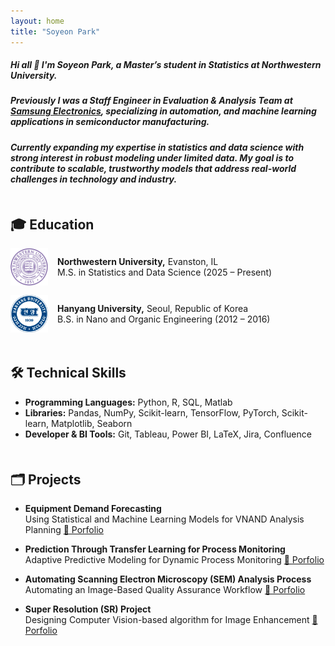 ```yaml
---
layout: home
title: "Soyeon Park"
---
```


<link rel="stylesheet" href="/assets/css/custom.css">

##### Hi all 👋 I'm Soyeon Park, a Master’s student in Statistics at Northwestern University.
##### Previously I was a Staff Engineer in Evaluation & Analysis Team at <span class="blue-text"><a href="https://semiconductor.samsung.com/">Samsung Electronics</a></span>, specializing in automation, and machine learning applications in semiconductor manufacturing.
##### Currently expanding my expertise in statistics and data science with strong interest in robust modeling under limited data. My goal is to contribute to scalable, trustworthy models that address real-world challenges in technology and industry.





<h2 style="margin-top: 50px;">🎓 Education</h2>
<div style="display: flex; align-items: center; gap: 15px; margin-bottom: 15px;">
  <img src="/assets/images/nu_logo.png" alt="NU Logo" width="60px">
  <div>
    <p style="margin: 0;"><strong>Northwestern University,</strong> Evanston, IL</p>
    <p style="margin: 0;">M.S. in Statistics and Data Science (2025 – Present)</p>
  </div>
</div>

<div style="display: flex; align-items: center; gap: 15px; margin-bottom: 15px;">
  <img src="/assets/images/hu_logo.png" alt="HU Logo" width="60px">
  <div>
    <p style="margin: 0;"><strong>Hanyang University,</strong> Seoul, Republic of Korea</p>
    <p style="margin: 0;">B.S. in Nano and Organic Engineering (2012 – 2016)</p>
  </div>
</div>


<h2 style="margin-top: 50px;">🛠️ Technical Skills</h2>

  * <strong>Programming Languages:</strong> Python, R, SQL, Matlab
  * <strong>Libraries:</strong> Pandas, NumPy, Scikit-learn, TensorFlow, PyTorch, Scikit-learn, Matplotlib, Seaborn
  * <strong>Developer & BI Tools:</strong> Git, Tableau, Power BI, LaTeX, Jira, Confluence

<h2 style="margin-top: 50px;">🗂️ Projects</h2>

  * **Equipment Demand Forecasting**  
  Using Statistical and Machine Learning Models for VNAND Analysis Planning
  [📄 Porfolio](https://drive.google.com/file/d/1KmusA-ub6aBX4SbU26ygYIqi_mJu-sla/view?usp=sharing)

  * **Prediction Through Transfer Learning for Process Monitoring**  
  Adaptive Predictive Modeling for Dynamic Process Monitoring [📄 Porfolio](https://drive.google.com/file/d/1zeXgj5EXhzVxGkskYnI1UVq5k8hUnUJV/view?usp=sharing)

    
  * **Automating Scanning Electron Microscopy (SEM) Analysis Process**  
  Automating an Image-Based Quality Assurance Workflow [📄 Porfolio](https://drive.google.com/file/d/1fidJKHXlybC9053DGx4vRlB05rHqxvgf/view?usp=sharing)
  

  * **Super Resolution (SR) Project**  
  Designing Computer Vision-based algorithm for Image Enhancement [📄 Porfolio](https://drive.google.com/file/d/1kH3cLJKjr92LWjBC5U_eqvznFCjT-pgC/view?usp=sharing) 
